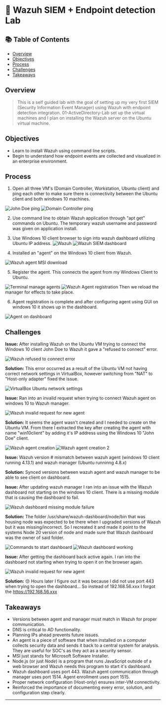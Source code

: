 # 🧪 Wazuh SIEM + Endpoint detection Lab

## 📚 Table of Contents

- [Overview](#overview)
- [Objectives](#objectives)
- [Process](#process)
- [Challenges](#challenges)
- [Takeaways](#takeaways)

## Overview
  
> This is a self guided lab with the goal of setting up my very first SIEM (Security Information Event Manager) using Wazuh with endpoint detection integration. 01-ActiveDirectory-Lab set up the virtual machines and I plan on installing the Wazuh server on the Ubuntu virtual machine.

## Objectives

- Learn to install Wazuh using command line scripts.  
- Begin to understand how endpoint events are collected and visualized in an enterprise environment.

## Process

1. Open all three VM's (Domain Controller, Workstation, Ubuntu client) and ping each other to make sure there is connectivity between the Ubuntu client and both windows 10 machines.

![John Doe ping](images/20251017174211.png)
![Domain Controller ping](images/20251017174242.png)

2. Use command line to obtain Wazuh application through "apt get" commands on Ubuntu. The temporary wazuh username and password was given on application install.
3. Use Windows 10 client browser to sign into wazuh dashboard utilizing Ubuntu IP address.
![Wazuh](images/20251017190057.png)
![Wazuh SIEM dashboard](images/20251017190101.png)

4. Installed an "agent" on the Windows 10 client from Wazuh.

![Wazuh agent MSI download](images/20251018161002.png)

5. Register the agent. This connects the agent from my Windows Client to Ubuntu.

![Terminal manage agents](images/20251022191621.png)
![Wazuh Agent registration](images/20251022191718.png) Then we reload the manager for effects to take place.

6. Agent registration is complete and after configuring agent using GUI on windows 10 it shows up in the dashboard.

![Agent on dashboard](images/20251022191826.png)

## Challenges

**Issue:** After installing Wazuh on the Ubuntu VM trying to connect the Windows 10 client John Doe to Wazuh it gave a "refused to connect" error.

![Wazuh refused to connect error](images/20251017181951.png)

**Solution:** This error occurred as a result of the Ubuntu VM not having correct network settings in VirtualBox, however switching from "NAT" to "Host-only adapter" fixed the issue.

![VirtualBox Ubuntu network settings](images/20251017182513.png)
  
**Issue:** Ran into an invalid request when trying to connect Wazuh agent on windows 10 to Wazuh manager.

![Wazuh invalid request for new agent](images/20251018164923.png)

**Solution:** It seems the agent wasn't created and I needed to create on the Ubuntu VM. From there I extracted the key after creating the agent with name "win10client" by adding it's IP address using the Windows 10 "John Doe" client.

![Wazuh agent creation](images/20251018170838.png)
![Wazuh agent creation 2](images/20251018170941.png)

**Issue:** Wazuh version # mismatch between wazuh agent (windows 10 client running 4.13.1) and wazuh manager (Ubuntu runninng 4.8.x)

**Solution:** Synced versions between wazuh agent and wazuh manager to be able to see client on dashboard.

**Issue:** After updating wazuh manager I ran into an issue with the Wazuh dashboard not starting on the windows 10 client. There is a missing module that is causing the dashboard to fail.

![Wazuh dashboard missing module failure](images/20251020164738.png)

**Solution:** The folder /usr/share/wazuh-dashboard/node/bin that was housing node was expected to be there when I upgraded versions of Wazuh but it was missing/incorrect. So I recreated it and made it point to the systems Node 20 version of node and made sure that Wazuh dashboard was the owner of said folder.

![Commands to start dashboard](images/20251020170445.png)
![Wazuh dashboard working](images/20251020170530.png)

**Issue:** After getting the dashboard back active again. I ran into the dashboard not starting when trying to open it on the browser again.

![Wazuh invalid request for new agent](images/20251020171929.png)

**Solution:** 😒 Hours later I figure out it was because I did not use port 443 when trying to open the dashboard... So instead of 192.168.56.xxx I forgot the https://192.168.56.xxx

## Takeaways

- Versions between agent and manager must match in Wazuh for proper communication.
- DNS is critical to AD functionality.  
- Planning IPs ahead prevents future issues.  
- An agent is a piece of software that when installed on a computer collects security data and sends it back to a central system for analysis. They are useful for SOC's as they act as a security sensor.
- MSI just stands for Microsoft Software Installer.
- Node.js (or just *Node*) is a program that runs JavaScript outside of a web browser and Wazuh needs this program to start it's dashboard.
- Wazuh dashboard uses port 443. Wazuh agent communication through manager uses port 1514. Agent enrollment uses port 1515.
- Proper network configuration (Host-only) ensures inter-VM connectivity.
- Reinforced the importance of documenting every error, solution, and configuration step clearly.

***
